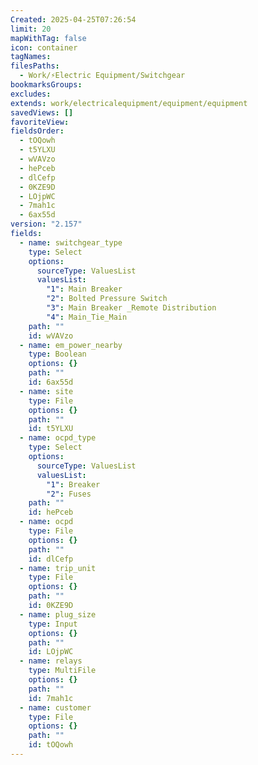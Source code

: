 ```yaml
---
Created: 2025-04-25T07:26:54
limit: 20
mapWithTag: false
icon: container
tagNames: 
filesPaths:
  - Work/⚡Electric Equipment/Switchgear
bookmarksGroups: 
excludes: 
extends: work/electricalequipment/equipment/equipment
savedViews: []
favoriteView: 
fieldsOrder:
  - tOQowh
  - t5YLXU
  - wVAVzo
  - hePceb
  - dlCefp
  - 0KZE9D
  - LOjpWC
  - 7mah1c
  - 6ax55d
version: "2.157"
fields:
  - name: switchgear_type
    type: Select
    options:
      sourceType: ValuesList
      valuesList:
        "1": Main Breaker
        "2": Bolted Pressure Switch
        "3": Main Breaker _Remote Distribution
        "4": Main_Tie_Main
    path: ""
    id: wVAVzo
  - name: em_power_nearby
    type: Boolean
    options: {}
    path: ""
    id: 6ax55d
  - name: site
    type: File
    options: {}
    path: ""
    id: t5YLXU
  - name: ocpd_type
    type: Select
    options:
      sourceType: ValuesList
      valuesList:
        "1": Breaker
        "2": Fuses
    path: ""
    id: hePceb
  - name: ocpd
    type: File
    options: {}
    path: ""
    id: dlCefp
  - name: trip_unit
    type: File
    options: {}
    path: ""
    id: 0KZE9D
  - name: plug_size
    type: Input
    options: {}
    path: ""
    id: LOjpWC
  - name: relays
    type: MultiFile
    options: {}
    path: ""
    id: 7mah1c
  - name: customer
    type: File
    options: {}
    path: ""
    id: tOQowh
---
```

